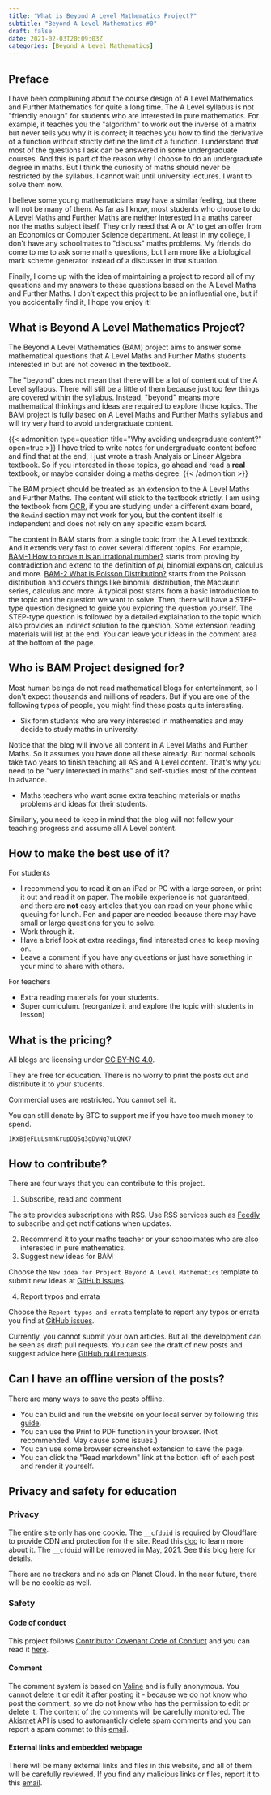 ```yaml
---
title: "What is Beyond A Level Mathematics Project?"
subtitle: "Beyond A Level Mathematics #0"
draft: false
date: 2021-02-03T20:09:03Z
categories: [Beyond A Level Mathematics]
---
```


## Preface

I have been complaining about the course design of A Level Mathematics and Further Mathematics for quite a long time. The A Level syllabus is not "friendly enough" for students who are interested in pure mathematics. For example, it teaches you the "algorithm" to work out the inverse of a matrix but never tells you why it is correct; it teaches you how to find the derivative of a function without strictly define the limit of a function. I understand that most of the questions I ask can be answered in some undergraduate courses. And this is part of the reason why I choose to do an undergraduate degree in maths. But I think the curiosity of maths should never be restricted by the syllabus. I cannot wait until university lectures. I want to solve them now.

I believe some young mathematicians may have a similar feeling, but there will not be many of them. As far as I know, most students who choose to do A Level Maths and Further Maths are neither interested in a maths career nor the maths subject itself. They only need that A or A* to get an offer from an Economics or Computer Science department. At least in my college, I don't have any schoolmates to "discuss" maths problems. My friends do come to me to ask some maths questions, but I am more like a biological mark scheme generator instead of a discusser in that situation.

Finally, I come up with the idea of maintaining a project to record all of my questions and my answers to these questions based on the A Level Maths and Further Maths. I don’t expect this project to be an influential one, but if you accidentally find it, I hope you enjoy it!

## What is Beyond A Level Mathematics Project?

The Beyond A Level Mathematics (BAM) project aims to answer some mathematical questions that A Level Maths and Further Maths students interested in but are not covered in the textbook.

The "beyond" does not mean that there will be a lot of content out of the A Level syllabus. There will still be a little of them because just too few things are covered within the syllabus. Instead, "beyond" means more mathematical thinkings and ideas are required to explore those topics. The BAM project is fully based on A Level Maths and Further Maths syllabus and will try very hard to avoid undergraduate content.

{{< admonition type=question title="Why avoiding undergraduate content?" open=true >}}
I have tried to write notes for undergraduate content before and find that at the end, I just wrote a trash Analysis or Linear Algebra textbook.
So if you interested in those topics, go ahead and read a **real** textbook, or maybe consider doing a maths degree.
{{< /admonition >}}

The BAM project should be treated as an extension to the A Level Maths and Further Maths. The content will stick to the textbook strictly. I am using the textbook from [OCR](https://ocr.org.uk/), if you are studying under a different exam board, the `Rewind` section may not work for you, but the content itself is independent and does not rely on any specific exam board.

The content in BAM starts from a single topic from the A Level textbook. And it extends very fast to cover several different topics. For example, [BAM-1 How to prove π is an irrational number?](https://planet-cloud.fun/how-to-prove-%CF%80-is-an-irrational-number/) starts from proving by contradiction and extend to the definition of $pi$, binomial expansion, calculus and more. [BAM-2 What is Poisson Distribution?](https://planet-cloud.fun/what-is-poisson-distribution/) starts from the Poisson distribution and covers things like binomial distribution, the Maclaurin series, calculus and more. A typical post starts from a basic introduction to the topic and the question we want to solve. Then, there will have a STEP-type question designed to guide you exploring the question yourself. The STEP-type question is followed by a detailed explaination to the topic which also provides an indirect solution to the question. Some extension reading materials will list at the end. You can leave your ideas in the comment area at the bottom of the page.

## Who is BAM Project designed for?

Most human beings do not read mathematical blogs for entertainment, so I don't expect thousands and millions of readers. But if you are one of the following types of people, you might find these posts quite interesting.

- Six form students who are very interested in mathematics and may decide to study maths in university.

Notice that the blog will involve all content in A Level Maths and Further Maths. So it assumes you have done all these already. But normal schools take two years to finish teaching all AS and A Level content. That's why you need to be "very interested in maths" and self-studies most of the content in advance.

- Maths teachers who want some extra teaching materials or maths problems and ideas for their students.

Similarly, you need to keep in mind that the blog will not follow your teaching progress and assume all A Level content.

## How to make the best use of it?

For students
- I recommend you to read it on an iPad or PC with a large screen, or print it out and read it on paper. The mobile experience is not guaranteed, and there are **not** easy articles that you can read on your phone while queuing for lunch. Pen and paper are needed because there may have small or large questions for you to solve.
- Work through it.
- Have a brief look at extra readings, find interested ones to keep moving on.
- Leave a comment if you have any questions or just have something in your mind to share with others.

For teachers
- Extra reading materials for your students.
- Super curriculum. (reorganize it and explore the topic with students in lesson)

## What is the pricing?

All blogs are licensing under [CC BY-NC 4.0](https://creativecommons.org/licenses/by-nc/4.0/).

They are free for education. There is no worry to print the posts out and distribute it to your students.

Commercial uses are restricted. You cannot sell it.

You can still donate by BTC to support me if you have too much money to spend.

```BTC address
1KxBjeFLuLsmhKrupDQSg3gDyNg7uLQNX7
```

## How to contribute?

There are four ways that you can contribute to this project.

1. Subscribe, read and comment

The site provides subscriptions with RSS. Use RSS services such as [Feedly](https://feedly.com/) to subscribe and get notifications when updates.

2. Recommend it to your maths teacher or your schoolmates who are also interested in pure mathematics.
3. Suggest new ideas for BAM

Choose the `New idea for Project Beyond A Level Mathematics` template to submit new ideas at [GitHub issues](https://github.com/HEIGE-PCloud/HEIGE-PCloud.github.io/issues/new/choose/).

4. Report typos and errata

Choose the `Report typos and errata` template to report any typos or errata you find at [GitHub issues](https://github.com/HEIGE-PCloud/HEIGE-PCloud.github.io/issues/new/choose/).

Currently, you cannot submit your own articles. But all the development can be seen as draft pull requests. You can see the draft of new posts and suggest advice here [GitHub pull requests](https://github.com/HEIGE-PCloud/HEIGE-PCloud.github.io/pulls).

## Can I have an offline version of the posts?

There are many ways to save the posts offline.

- You can build and run the website on your local server by following this [guide](https://github.com/HEIGE-PCloud/HEIGE-PCloud.github.io/blob/main/README.md).
- You can use the Print to PDF function in your browser. (Not recommended. May cause some issues.)
- You can use some browser screenshot extension to save the page.
- You can click the "Read markdown" link at the botton left of each post and render it yourself.

## Privacy and safety for education

### Privacy

The entire site only has one cookie. The `__cfduid` is required by Cloudflare to provide CDN and protection for the site. Read this [doc](https://support.cloudflare.com/hc/en-us/articles/200170156-Understanding-the-Cloudflare-Cookies#12345682) to learn more about it. The `__cfduid` will be removed in May, 2021. See this blog [here](https://blog.cloudflare.com/deprecating-cfduid-cookie/) for details.

There are no trackers and no ads on Planet Cloud. In the near future, there will be no cookie as well.

### Safety

#### Code of conduct

This project follows [Contributor Covenant Code of Conduct](https://www.contributor-covenant.org/version/1/4/code-of-conduct/) and you can read it [here](https://github.com/HEIGE-PCloud/HEIGE-PCloud.github.io/blob/main/CODE_OF_CONDUCT.md).

#### Comment

The comment system is based on [Valine](https://valine.js.org/en/) and is fully anonymous. You cannot delete it or edit it after posting it - because we do not know who post the comment, so we do not know who has the permission to edit or delete it. The content of the comments will be carefully monitored. The [Akismet](https://akismet.com/) API is used to automanticly delete spam comments and you can report a spam commet to this [email](mailto:heige.pcloud@outlook.com).

#### External links and embedded webpage

There will be many external links and files in this website, and all of them will be carefully reviewed. If you find any malicious links or files, report it to this [email](mailto:heige.pcloud@outlook.com).
